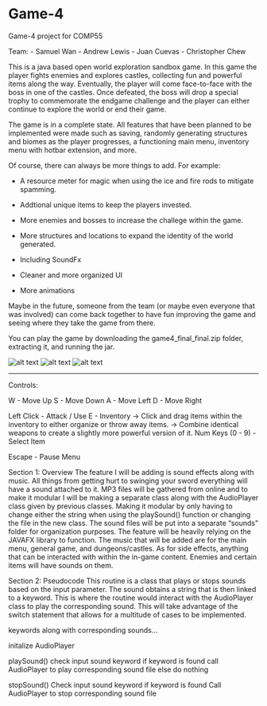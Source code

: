 # Game-4
Game-4 project for COMP55

Team:
    - Samuel Wan
    - Andrew Lewis
    - Juan Cuevas
    - Christopher Chew

This is a java based open world exploration sandbox game.
In this game the player fights enemies and explores castles, collecting fun and powerful items
along the way. Eventually, the player will come face-to-face with the boss in one of the castles.
Once defeated, the boss will drop a special trophy to commemorate the endgame challenge and the player can either continue to explore the world or end their game.

The game is in a complete state. All features that have been planned to be implemented were made such as
saving, randomly generating structures and biomes as the player progresses, a functioning main menu, inventory menu with hotbar extension, and more.

Of course, there can always be more things to add. For example:

  - A resource meter for magic when using the ice and fire rods to mitigate spamming.

  - Addtional unique items to keep the players invested.

  - More enemies and bosses to increase the challege within the game.

  - More structures and locations to expand the identity of the world generated.
    
  - Including SoundFx

  - Cleaner and more organized UI

  - More animations

Maybe in the future, someone from the team (or maybe even everyone that was involved) can come back together to
have fun improving the game and seeing where they take the game from there.

You can play the game by downloading the game4_final_final.zip folder, extracting it, and running the jar.


![alt text](https://github.com/comp55/final-project-team-4/blob/main/media/Screenshot1.png)
![alt text](https://github.com/comp55/final-project-team-4/blob/main/media/Screenshot2.png)
![alt text](https://github.com/comp55/final-project-team-4/blob/main/media/Screenshot3.png)

----------------------------------------------------------------------------------------------------------------------
Controls:

  W - Move Up
  S - Move Down
  A - Move Left
  D - Move Right

  Left Click - Attack / Use
  E - Inventory
    -> Click and drag items within the inventory to either organize or throw away items.
    -> Combine identical weapons to create a slightly more powerful version of it.
  Num Keys (0 - 9) - Select Item

  Escape - Pause Menu

Section 1: Overview
The feature I will be adding is sound effects along with music. All things from getting hurt to swinging your sword everything will have a sound attached to it. MP3 files will be gathered from online and to make it modular I will be making a separate class along with the AudioPlayer class given by previous classes. Making it modular by only having to change either the string when using the playSound() function or changing the file in the new class. The sound files will be put into a separate “sounds” folder for organization purposes. The feature will be heavily relying on the JAVAFX library to function. The music that will be added are for the main menu, general game, and dungeons/castles. As for side effects, anything that can be interacted with within the in-game content. Enemies and certain items will have sounds on them. 

Section 2: Pseudocode
This routine is a class that plays or stops sounds based on the input parameter. The sound obtains a string that is then linked to a keyword. This is where the routine would interact with the AudioPlayer class to play the corresponding sound. This will take advantage of the switch statement that allows for a multitude of cases to be implemented.

keywords along with corresponding sounds…

initalize AudioPlayer

playSound()
check input sound keyword
	if keyword is found
		call AudioPlayer to play corresponding sound file
	else 
		do nothing

stopSound()
Check input sound keyword
	if keyword is found
		Call AudioPlayer to stop corresponding sound file

